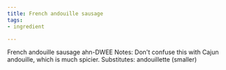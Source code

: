 ```yaml
---
title: French andouille sausage
tags:
- ingredient

---
```

French andouille sausage ahn-DWEE Notes: Don't confuse this with Cajun andouille, which is much spicier. Substitutes: andouillette (smaller)
